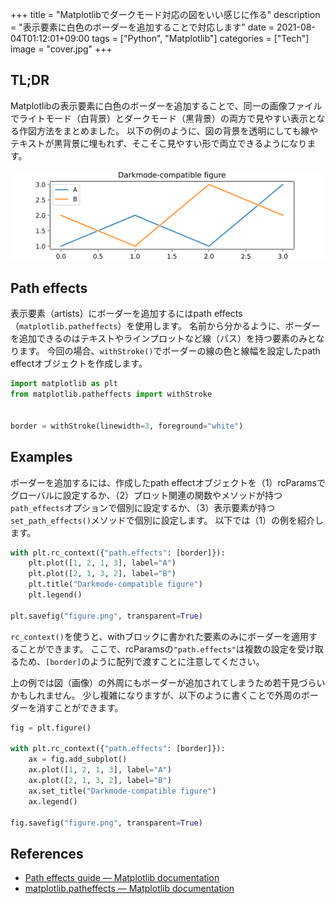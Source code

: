 +++
title = "Matplotlibでダークモード対応の図をいい感じに作る"
description = "表示要素に白色のボーダーを追加することで対応します"
date = 2021-08-04T01:12:01+09:00
tags = ["Python", "Matplotlib"]
categories = ["Tech"]
image = "cover.jpg"
+++

## TL;DR

Matplotlibの表示要素に白色のボーダーを追加することで、同一の画像ファイルでライトモード（白背景）とダークモード（黒背景）の両方で見やすい表示となる作図方法をまとめました。
以下の例のように、図の背景を透明にしても線やテキストが黒背景に埋もれず、そこそこ見やすい形で両立できるようになります。

![サイドバーからダークモードを切り替えて表示の違いを確認できます](darkmode-compatible-figure.png)

## Path effects

表示要素（artists）にボーダーを追加するにはpath effects（`matplotlib.patheffects`）を使用します。
名前から分かるように、ボーダーを追加できるのはテキストやラインプロットなど線（パス）を持つ要素のみとなります。
今回の場合、`withStroke()`でボーダーの線の色と線幅を設定したpath effectオブジェクトを作成します。

```python
import matplotlib as plt
from matplotlib.patheffects import withStroke


border = withStroke(linewidth=3, foreground="white")
```

## Examples

ボーダーを追加するには、作成したpath effectオブジェクトを（1）rcParamsでグローバルに設定するか、（2）プロット関連の関数やメソッドが持つ`path_effects`オプションで個別に設定するか、（3）表示要素が持つ`set_path_effects()`メソッドで個別に設定します。
以下では（1）の例を紹介します。

```python
with plt.rc_context({"path.effects": [border]}):
    plt.plot([1, 2, 1, 3], label="A")
    plt.plot([2, 1, 3, 2], label="B")
    plt.title("Darkmode-compatible figure")
    plt.legend()

plt.savefig("figure.png", transparent=True)
```

`rc_context()`を使うと、withブロックに書かれた要素のみにボーダーを適用することができます。
ここで、rcParamsの`"path.effects"`は複数の設定を受け取るため、`[border]`のように配列で渡すことに注意してください。

上の例では図（画像）の外周にもボーダーが追加されてしまうため若干見づらいかもしれません。
少し複雑になりますが、以下のように書くことで外周のボーダーを消すことができます。

```python
fig = plt.figure()

with plt.rc_context({"path.effects": [border]}):
    ax = fig.add_subplot()
    ax.plot([1, 2, 1, 3], label="A")
    ax.plot([2, 1, 3, 2], label="B")
    ax.set_title("Darkmode-compatible figure")
    ax.legend()

fig.savefig("figure.png", transparent=True)
```

## References

- [Path effects guide — Matplotlib documentation](https://matplotlib.org/stable/tutorials/advanced/patheffects_guide.html)
- [matplotlib.patheffects — Matplotlib documentation](https://matplotlib.org/stable/api/patheffects_api.html#matplotlib.patheffects.withStroke)
